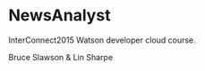 NewsAnalyst
===========

InterConnect2015 Watson developer cloud course. 

Bruce Slawson & Lin Sharpe
